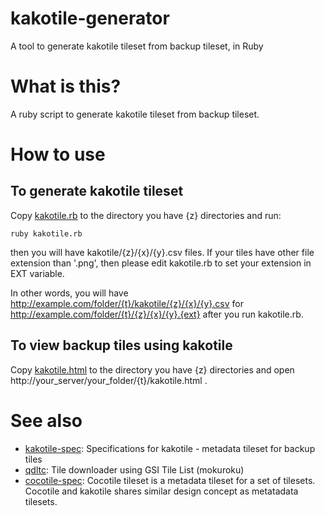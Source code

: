 # kakotile-generator
A tool to generate kakotile tileset from backup tileset, in Ruby

# What is this?
A ruby script to generate kakotile tileset from backup tileset.

# How to use
## To generate kakotile tileset
Copy [kakotile.rb](https://github.com/gsi-cyberjapan/kakotile-generator/blob/master/kakotile.rb) to the directory you have {z} directories and run:
```
ruby kakotile.rb
```
then you will have kakotile/{z}/{x}/{y}.csv files. If your tiles have other file extension than '.png', then please edit kakotile.rb to set your extension in EXT variable.

In other words, you will have http://example.com/folder/{t}/kakotile/{z}/{x}/{y}.csv for http://example.com/folder/{t}/{z}/{x}/{y}.{ext} after you run kakotile.rb.

## To view backup tiles using kakotile
Copy [kakotile.html](https://github.com/gsi-cyberjapan/kakotile-generator/blob/master/kakotile.html) to the directory you have {z} directories and open http://your_server/your_folder/{t}/kakotile.html .

# See also
- [kakotile-spec](https://github.com/gsi-cyberjapan/kakotile-spec/): Specifications for kakotile - metadata tileset for backup tiles
- [qdltc](https://github.com/gsi-cyberjapan/qdltc/): Tile downloader using GSI Tile List (mokuroku)
- [cocotile-spec](https://github.com/gsi-cyberjapan/cocotile-spec): Cocotile tileset is a metadata tileset for a set of tilesets. Cocotile and kakotile shares similar design concept as metatadata tilesets.
